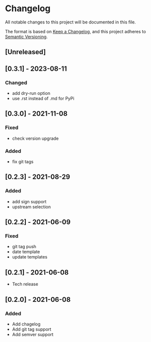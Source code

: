 # Changelog
All notable changes to this project will be documented in this file.

The format is based on [Keep a Changelog](https://keepachangelog.com/en/1.0.0/),
and this project adheres to [Semantic Versioning](https://semver.org/spec/v2.0.0.html).

## [Unreleased]

## [0.3.1] - 2023-08-11
### Changed
- add dry-run option
- use .rst instead of .md for PyPi

## [0.3.0] - 2021-11-08
### Fixed
- check version upgrade
### Added
- fix git tags

## [0.2.3] - 2021-08-29
### Added
- add sign support
- upstream selection

## [0.2.2] - 2021-06-09
### Fixed
- git tag push
- date template
- update templates

## [0.2.1] - 2021-06-08
- Tech release

## [0.2.0] - 2021-06-08
### Added
- Add chagelog
- Add git tag support
- Add semver support
